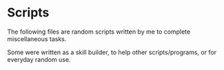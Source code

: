 # Scripts

The following files are random scripts written by me to complete miscellaneous tasks.

Some were written as a skill builder, to help other scripts/programs, or for everyday random use.
 
